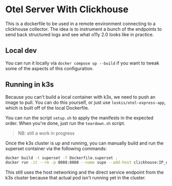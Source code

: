 # Otel Server With Clickhouse

This is a dockerfile to be used in a remote environment connecting to a clickhouse collector. The idea is to instrument a bunch of the endpoints to send back structured logs and see what o11y 2.0 looks like in practice.

## Local dev

You can run it locally via `docker compose up --build` if you want to tweak some of the aspects of this configuration.

## Running in k3s

Because you can't build a local container with k3s, we need to push an image to pull. You can do this yourself, or just use `leskis/otel-express-app`, which is built off of the local Dockerfile.

You can run the script `setup.sh` to apply the manifests in the expected order. When you're done, just run the `teardown.sh` script.

> NB: still a work in progress

Once the k3s cluster is up and running, you can manually build and run the superset container via the following commands:

```sh
docker build -t superset -f Dockerfile.superset .
docker run -it --rm -p 8088:8088 --name supe --add-host clickhouse:IP_ADDRESS_FROM_CLICKHOUSE_SVC superset
```

This still uses the host networking and the direct service endpoint from the k3s cluster because that actual pod isn't running yet in the cluster.
